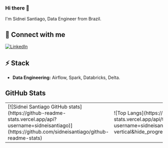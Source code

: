 ### Hi there 👋

I'm Sidnei Santiago, Data Engineer from Brazil. 
<!--
Here are some ideas to get you started:

- 🔭 I’m currently working on ...
- 🌱 I’m currently learning ...
- 👯 I’m looking to collaborate on ...
- 🤔 I’m looking for help with ...
- 💬 Ask me about ...
- 📫 How to reach me: ...
- 😄 Pronouns: ...
- ⚡ Fun fact: ...
-->

## 🔗 Connect with me
[![LinkedIn](https://img.shields.io/badge/linkedin-%230077B5.svg?style=for-the-badge&logo=linkedin&logoColor=white)](https://www.linkedin.com/in/sidneigsantiago)

## ⚡ Stack

* **Data Engineering:** Airflow, Spark, Databricks, Delta.

## GitHub Stats

<table>
  <tr>
    <td>
      [![Sidnei Santiago GitHub stats](https://github-readme-stats.vercel.app/api?username=sidneisantiago)](https://github.com/sidneisantiago/github-readme-stats)
    </td>
    <td>![Top Langs](https://github-readme-stats.vercel.app/api/top-langs/?username=sidneisantiago&layout=donut-vertical&hide_progress=true)</td>
  </tr>
</table>




